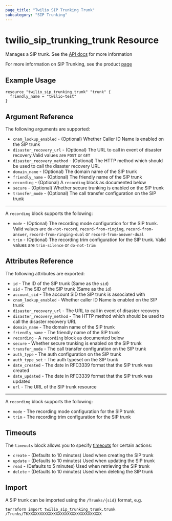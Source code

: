 ```yaml
---
page_title: "Twilio SIP Trunking Trunk"
subcategory: "SIP Trunking"
---
```


# twilio_sip_trunking_trunk Resource

Manages a SIP trunk. See the [API docs](https://www.twilio.com/docs/sip-trunking/api/trunk-resource) for more information

For more information on SIP Trunking, see the product [page](https://www.twilio.com/docs/sip-trunking)

## Example Usage

```hcl
resource "twilio_sip_trunking_trunk" "trunk" {
  friendly_name = "twilio-test"
}
```

## Argument Reference

The following arguments are supported:

- `cnam_lookup_enabled` - (Optional) Whether Caller ID Name is enabled on the SIP trunk
- `disaster_recovery_url` - (Optional) The URL to call in event of disaster recovery.Valid values are `POST` or `GET`
- `disaster_recovery_method` - (Optional) The HTTP method which should be used to call the disaster recovery URL
- `domain_name` - (Optional) The domain name of the SIP trunk
- `friendly_name` - (Optional) The friendly name of the SIP trunk
- `recording` - (Optional) A `recording` block as documented below
- `secure` - (Optional) Whether secure trunking is enabled on the SIP trunk
- `transfer_mode` - (Optional) The call transfer configuration on the SIP trunk

---

A `recording` block supports the following:

- `mode` - (Optional) The recording mode configuration for the SIP trunk. Valid values are `do-not-record`, `record-from-ringing`, `record-from-answer`, `record-from-ringing-dual` or `record-from-answer-dual`
- `trim` - (Optional) The recording trim configuration for the SIP trunk. Valid values are `trim-silence` or `do-not-trim`

## Attributes Reference

The following attributes are exported:

- `id` - The ID of the SIP trunk (Same as the `sid`)
- `sid` - The SID of the SIP trunk (Same as the `id`)
- `account_sid` - The account SID the SIP trunk is associated with
- `cnam_lookup_enabled` - Whether caller ID Name is enabled on the SIP trunk
- `disaster_recovery_url` - The URL to call in event of disaster recovery
- `disaster_recovery_method` - The HTTP method which should be used to call the disaster recovery URL
- `domain_name` - The domain name of the SIP trunk
- `friendly_name` - The friendly name of the SIP trunk
- `recording` - A `recording` block as documented below
- `secure` - Whether secure trunking is enabled on the SIP trunk
- `transfer_mode` - The call transfer configuration on the SIP trunk
- `auth_type` - The auth configuration on the SIP trunk
- `auth_type_set` - The auth typeset on the SIP trunk
- `date_created` - The date in RFC3339 format that the SIP trunk was created
- `date_updated` - The date in RFC3339 format that the SIP trunk was updated
- `url` - The URL of the SIP trunk resource

---

A `recording` block supports the following:

- `mode` - The recording mode configuration for the SIP trunk
- `trim` - The recording trim configuration for the SIP trunk

## Timeouts

The `timeouts` block allows you to specify [timeouts](https://www.terraform.io/docs/configuration/resources.html#timeouts) for certain actions:

- `create` - (Defaults to 10 minutes) Used when creating the SIP trunk
- `update` - (Defaults to 10 minutes) Used when updating the SIP trunk
- `read` - (Defaults to 5 minutes) Used when retrieving the SIP trunk
- `delete` - (Defaults to 10 minutes) Used when deleting the SIP trunk

## Import

A SIP trunk can be imported using the `/Trunks/{sid}` format, e.g.

```shell
terraform import twilio_sip_trunking_trunk.trunk /Trunks/TKXXXXXXXXXXXXXXXXXXXXXXXXXXXXXXXX
```
